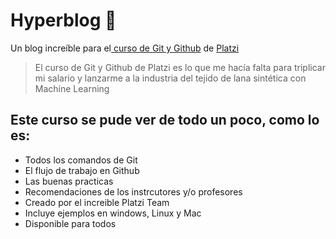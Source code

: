 # Hyperblog 💚
Un blog increíble para el[ curso de Git y Github](https://platzi.com/cursos/git-github/ " curso de Git y Github") de [Platzi](https://platzi.com/ "Platzi")
> El curso de Git y Github de Platzi es lo que me hacía falta para triplicar mi salario y lanzarme a la industria del tejido de lana sintética con Machine Learning

## Este curso se pude ver de todo un poco, como lo es:
* Todos los comandos de Git
* El flujo de trabajo en Github
* Las buenas practicas
* Recomendaciones de los instrcutores y/o profesores
* Creado por el increible Platzi Team
* Incluye ejemplos en windows, Linux y Mac
* Disponible para todos
